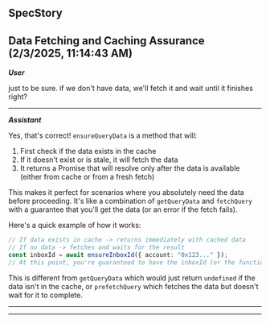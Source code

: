 ## SpecStory

## Data Fetching and Caching Assurance (2/3/2025, 11:14:43 AM)

_**User**_

just to be sure. if we don't have data, we'll fetch it and wait until it finishes right?

---

_**Assistant**_

Yes, that's correct! `ensureQueryData` is a method that will:

1. First check if the data exists in the cache
2. If it doesn't exist or is stale, it will fetch the data
3. It returns a Promise that will resolve only after the data is available (either from cache or from a fresh fetch)

This makes it perfect for scenarios where you absolutely need the data before proceeding. It's like a combination of `getQueryData` and `fetchQuery` with a guarantee that you'll get the data (or an error if the fetch fails).

Here's a quick example of how it works:

```typescript
// If data exists in cache -> returns immediately with cached data
// If no data -> fetches and waits for the result
const inboxId = await ensureInboxId({ account: "0x123..." });
// At this point, you're guaranteed to have the inboxId (or the function would have thrown)
```

This is different from `getQueryData` which would just return `undefined` if the data isn't in the cache, or `prefetchQuery` which fetches the data but doesn't wait for it to complete.

---



---

